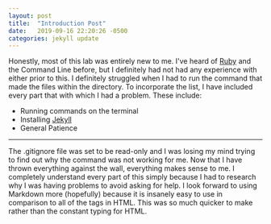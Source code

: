 ```yaml
---
layout: post
title:  "Introduction Post"
date:   2019-09-16 22:20:26 -0500
categories: jekyll update
---
```

Honestly, most of this lab was entirely new to me.  I've heard of [Ruby][Ruby] and the Command Line before, but I definitely had not had any experience with either prior to this.
I definitely struggled when I had to run the command that made the files within the directory.  To incorporate the list, I have included every part that with which I had a problem.  These include:
- Running commands on the terminal
- Installing [Jekyll][Jekyll]
- General Patience
---
The .gitignore file was set to be read-only and I was losing my mind trying to find out why the command was not working for me.
Now that I have thrown everything against the wall, everything makes sense to me.  I completely understand every part of this simply because I had to research why I was having problems to avoid asking for help.
I look forward to using Markdown more (hopefully) because it is insanely easy to use in comparison to all of the tags in HTML.  This was so much quicker to make rather than the constant typing for HTML.

[Ruby]: https://www.ruby-lang.org/en/
[Jekyll]: https://jekyllrb.com/
